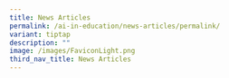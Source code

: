 ```yaml
---
title: News Articles
permalink: /ai-in-education/news-articles/permalink/
variant: tiptap
description: ""
image: /images/FaviconLight.png
third_nav_title: News Articles
---
```

